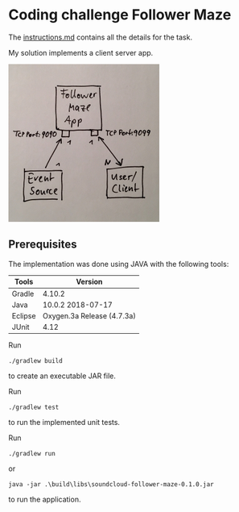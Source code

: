 # Coding challenge Follower Maze

The [instructions.md](instructions.md) contains all the details for the task.

My solution implements a client server app.

![diagram](diagram.jpg)

## Prerequisites

The implementation was done using JAVA with the following tools:

| Tools | Version |
|---|---|
| Gradle | 4.10.2 |
| Java | 10.0.2 2018-07-17 |
| Eclipse | Oxygen.3a Release (4.7.3a) |
| JUnit | 4.12 |

Run 

```
./gradlew build
```

to create an executable JAR file.

Run 

```
./gradlew test
```

to run the implemented unit tests.

Run 

```
./gradlew run
```

or

```
java -jar .\build\libs\soundcloud-follower-maze-0.1.0.jar
```


to run the application.
